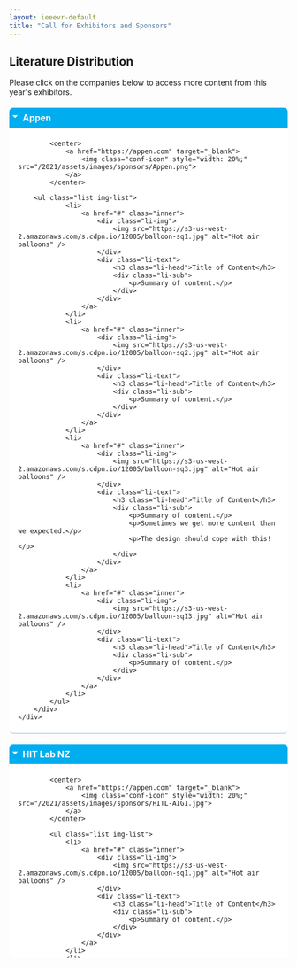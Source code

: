 ```yaml
---
layout: ieeevr-default
title: "Call for Exhibitors and Sponsors"
---
```


<style>
    <style>* {
        box-sizing: border-box;
    }

    .exhibitors-center {
        margin: auto;
        width: 90%;
    }

    .exhibitors-row {
        display: flex;
        background-color: #00aeef;
        border-radius: 10px;
        padding: 10px;
    }

    .exhibitors-column {
        flex: 50%;
        padding: 20px;
        position: relative;
    }

    .styled-table {
        border-collapse: collapse;
        margin: 25px 0;
        font-size: 0.8em;
        font-family: sans-serif;
        /*min-width: 400px;*/
        box-shadow: 0 0 20px rgba(0, 0, 0, 0.15);
        display: table;
    }

    .styled-table thead tr {
        background-color: #00aeef;
        color: #ffffff;
        text-align: left;
    }

    .styled-table th,
    .styled-table td {
        padding: 12px 15px;
    }

    .styled-table tbody tr {
        border-bottom: 1px solid #dddddd;
    }

    .styled-table tbody tr:nth-of-type(even) {
        background-color: #f3f3f3;
    }

    .styled-table tbody tr:last-of-type {
        border-bottom: 2px solid #00aeef;
    }

    .styled-table tbody tr.active-row {
        font-weight: bold;
        color: #00aeef;
    }

    /* Collapsible */
    input[type='checkbox'] {
        display: none;
    }

    .wrap-collabsible {
        margin: 1.2rem 0;
    }

    .lbl-toggle {
        display: block;
        font-weight: bold;
        /* font-family: monospace; */
        font-size: 1rem;
        text-align: left;
        padding: 0.5rem;
        color: #ffffff;
        background: #00aeef;
        cursor: pointer;
        border-radius: 7px;
        transition: all 0.25s ease-out;
    }

    .lbl-toggle:hover {
        color: #FFF;
    }

    .lbl-toggle::before {
        content: ' ';
        display: inline-block;
        border-top: 5px solid transparent;
        border-bottom: 5px solid transparent;
        border-left: 5px solid currentColor;
        vertical-align: middle;
        margin-right: .7rem;
        transform: translateY(-2px);
        transition: transform .2s ease-out;
    }

    .toggle:checked+.lbl-toggle::before {
        transform: rotate(90deg) translateX(-3px);
    }

    .collapsible-content {
        max-height: 0px;
        overflow: hidden;
        transition: max-height .25s ease-in-out;
    }

    .toggle:checked+.lbl-toggle+.collapsible-content {
        max-height: 1500px;
    }

    .toggle:checked+.lbl-toggle {
        border-bottom-right-radius: 0;
        border-bottom-left-radius: 0;
    }

    .collapsible-content .content-inner {
        background: white;
        /* rgba(0, 105, 255, .2);*/
        border-bottom: 1px solid rgba(0, 105, 255, .45);
        border-bottom-left-radius: 7px;
        border-bottom-right-radius: 7px;
        padding: .5rem 1rem;
    }

    .collapsible-content p {
        margin-bottom: 0;
    }

    /* THUMBNAILS*/
    .list {
        max-width: 1400px;
        margin: 20px auto;
    }

    .img-list a {
        text-decoration: none;
    }

    .li-sub p {
        margin: 0;
    }

    .list li {
        border-bottom: 1px solid #ccc;
        display: table;
        border-collapse: collapse;
        width: 100%;
    }

    .inner {
        display: table-row;
        overflow: hidden;
    }

    .li-img {
        display: table-cell;
        vertical-align: middle;
        width: 30%;
        padding-right: 1em;
    }

    .li-img img {
        display: block;
        width: 100%;
        height: auto;

    }

    .li-text {
        display: table-cell;
        vertical-align: middle;
        width: 70%;
    }

    .li-head {
        margin: 10px 0 0 0;
    }

    .li-sub {
        margin: 0;
    }

    @media all and (min-width: 45em) {
        .list li {
            float: left;
            width: 50%;
        }
    }

    @media all and (min-width: 75em) {
        .list li {
            width: 33.33333%;
        }
    }

    /* for flexbox */
    @supports(display: flex) {
        .list {
            display: flex;
            flex-wrap: wrap;
        }

        .li-img,
        .li-text,
        .list li {
            display: block;
            float: none;
        }

        .li-img {
            align-self: center;
            /* to match the middle alignment of the original */
        }

        .inner {
            display: flex;
        }
    }

    /* for grid */
    @supports(display: grid) {
        .list {
            display: grid;
            grid-template-columns: repeat(auto-fill, minmax(400px, 1fr));
        }

        .list li {
            width: auto;
            /* this overrides the media queries */
        }
    }

</style>

<h2>Literature Distribution</h2>
<p>Please click on the companies below to access more content from this year's exhibitors.</p>


<div class="wrap-collabsible"> <input id="collapsible1" class="toggle" type="checkbox" checked> <label for="collapsible1" class="lbl-toggle">Appen</label>
    <div class="collapsible-content">
        <div class="content-inner">

            <center>
                <a href="https://appen.com" target="_blank">
                    <img class="conf-icon" style="width: 20%;" src="/2021/assets/images/sponsors/Appen.png">
                </a>
            </center>
            
        <ul class="list img-list">
                <li>
                    <a href="#" class="inner">
                        <div class="li-img">
                            <img src="https://s3-us-west-2.amazonaws.com/s.cdpn.io/12005/balloon-sq1.jpg" alt="Hot air balloons" />
                        </div>
                        <div class="li-text">
                            <h3 class="li-head">Title of Content</h3>
                            <div class="li-sub">
                                <p>Summary of content.</p>
                            </div>
                        </div>
                    </a>
                </li>
                <li>
                    <a href="#" class="inner">
                        <div class="li-img">
                            <img src="https://s3-us-west-2.amazonaws.com/s.cdpn.io/12005/balloon-sq2.jpg" alt="Hot air balloons" />
                        </div>
                        <div class="li-text">
                            <h3 class="li-head">Title of Content</h3>
                            <div class="li-sub">
                                <p>Summary of content.</p>
                            </div>
                        </div>
                    </a>
                </li>
                <li>
                    <a href="#" class="inner">
                        <div class="li-img">
                            <img src="https://s3-us-west-2.amazonaws.com/s.cdpn.io/12005/balloon-sq3.jpg" alt="Hot air balloons" />
                        </div>
                        <div class="li-text">
                            <h3 class="li-head">Title of Content</h3>
                            <div class="li-sub">
                                <p>Summary of content.</p>
                                <p>Sometimes we get more content than we expected.</p>
                                <p>The design should cope with this!</p>
                            </div>
                        </div>
                    </a>
                </li>
                <li>
                    <a href="#" class="inner">
                        <div class="li-img">
                            <img src="https://s3-us-west-2.amazonaws.com/s.cdpn.io/12005/balloon-sq13.jpg" alt="Hot air balloons" />
                        </div>
                        <div class="li-text">
                            <h3 class="li-head">Title of Content</h3>
                            <div class="li-sub">
                                <p>Summary of content.</p>
                            </div>
                        </div>
                    </a>
                </li>
            </ul>
        </div>
    </div>
</div>
<div class="wrap-collabsible"> <input id="collapsible1" class="toggle" type="checkbox" checked> <label for="collapsible2" class="lbl-toggle">HIT Lab NZ</label>
    <div class="collapsible-content">
        <div class="content-inner">

            <center>
                <a href="https://appen.com" target="_blank">
                    <img class="conf-icon" style="width: 20%;" src="/2021/assets/images/sponsors/HITL-AIGI.jpg">
                </a>
            </center>

            <ul class="list img-list">
                <li>
                    <a href="#" class="inner">
                        <div class="li-img">
                            <img src="https://s3-us-west-2.amazonaws.com/s.cdpn.io/12005/balloon-sq1.jpg" alt="Hot air balloons" />
                        </div>
                        <div class="li-text">
                            <h3 class="li-head">Title of Content</h3>
                            <div class="li-sub">
                                <p>Summary of content.</p>
                            </div>
                        </div>
                    </a>
                </li>
                <li>
                    <a href="#" class="inner">
                        <div class="li-img">
                            <img src="https://s3-us-west-2.amazonaws.com/s.cdpn.io/12005/balloon-sq2.jpg" alt="Hot air balloons" />
                        </div>
                        <div class="li-text">
                            <h3 class="li-head">Title of Content</h3>
                            <div class="li-sub">
                                <p>Summary of content.</p>
                            </div>
                        </div>
                    </a>
                </li>
                <li>
                    <a href="#" class="inner">
                        <div class="li-img">
                            <img src="https://s3-us-west-2.amazonaws.com/s.cdpn.io/12005/balloon-sq3.jpg" alt="Hot air balloons" />
                        </div>
                        <div class="li-text">
                            <h3 class="li-head">Title of Content</h3>
                            <div class="li-sub">
                                <p>Summary of content.</p>
                                <p>Sometimes we get more content than we expected.</p>
                                <p>The design should cope with this!</p>
                            </div>
                        </div>
                    </a>
                </li>
                <li>
                    <a href="#" class="inner">
                        <div class="li-img">
                            <img src="https://s3-us-west-2.amazonaws.com/s.cdpn.io/12005/balloon-sq13.jpg" alt="Hot air balloons" />
                        </div>
                        <div class="li-text">
                            <h3 class="li-head">Title of Content</h3>
                            <div class="li-sub">
                                <p>Summary of content.</p>
                            </div>
                        </div>
                    </a>
                </li>
            </ul>
        </div>
    </div>
</div>
<div class="wrap-collabsible"> <input id="collapsible1" class="toggle" type="checkbox" checked> <label for="collapsible3" class="lbl-toggle">Microsoft</label>
    <div class="collapsible-content">
        <div class="content-inner">

            <center>
                <a href="https://appen.com" target="_blank">
                    <img class="conf-icon" style="width: 20%;" src="/2021/assets/images/sponsors/microsoft.png">
                </a>
            </center>
            
            <ul class="list img-list">
                <li>
                    <a href="#" class="inner">
                        <div class="li-img">
                            <img src="https://s3-us-west-2.amazonaws.com/s.cdpn.io/12005/balloon-sq1.jpg" alt="Hot air balloons" />
                        </div>
                        <div class="li-text">
                            <h3 class="li-head">Title of Content</h3>
                            <div class="li-sub">
                                <p>Summary of content.</p>
                            </div>
                        </div>
                    </a>
                </li>
                <li>
                    <a href="#" class="inner">
                        <div class="li-img">
                            <img src="https://s3-us-west-2.amazonaws.com/s.cdpn.io/12005/balloon-sq2.jpg" alt="Hot air balloons" />
                        </div>
                        <div class="li-text">
                            <h3 class="li-head">Title of Content</h3>
                            <div class="li-sub">
                                <p>Summary of content.</p>
                            </div>
                        </div>
                    </a>
                </li>
                <li>
                    <a href="#" class="inner">
                        <div class="li-img">
                            <img src="https://s3-us-west-2.amazonaws.com/s.cdpn.io/12005/balloon-sq3.jpg" alt="Hot air balloons" />
                        </div>
                        <div class="li-text">
                            <h3 class="li-head">Title of Content</h3>
                            <div class="li-sub">
                                <p>Summary of content.</p>
                                <p>Sometimes we get more content than we expected.</p>
                                <p>The design should cope with this!</p>
                            </div>
                        </div>
                    </a>
                </li>
                <li>
                    <a href="#" class="inner">
                        <div class="li-img">
                            <img src="https://s3-us-west-2.amazonaws.com/s.cdpn.io/12005/balloon-sq13.jpg" alt="Hot air balloons" />
                        </div>
                        <div class="li-text">
                            <h3 class="li-head">Title of Content</h3>
                            <div class="li-sub">
                                <p>Summary of content.</p>
                            </div>
                        </div>
                    </a>
                </li>
            </ul>
        </div>
    </div>
</div>
<div class="wrap-collabsible"> <input id="collapsible1" class="toggle" type="checkbox" checked> <label for="collapsible3" class="lbl-toggle">Qualcomm</label>
    <div class="collapsible-content">
        <div class="content-inner">

            <center>
                <a href="https://appen.com" target="_blank">
                    <img class="conf-icon" style="width: 20%;" src="/2021/assets/images/sponsors/qualcomm.jpeg">
                </a>
            </center>
            
            <ul class="list img-list">
                <li>
                    <a href="#" class="inner">
                        <div class="li-img">
                            <img src="https://s3-us-west-2.amazonaws.com/s.cdpn.io/12005/balloon-sq1.jpg" alt="Hot air balloons" />
                        </div>
                        <div class="li-text">
                            <h3 class="li-head">Title of Content</h3>
                            <div class="li-sub">
                                <p>Summary of content.</p>
                            </div>
                        </div>
                    </a>
                </li>
                <li>
                    <a href="#" class="inner">
                        <div class="li-img">
                            <img src="https://s3-us-west-2.amazonaws.com/s.cdpn.io/12005/balloon-sq2.jpg" alt="Hot air balloons" />
                        </div>
                        <div class="li-text">
                            <h3 class="li-head">Title of Content</h3>
                            <div class="li-sub">
                                <p>Summary of content.</p>
                            </div>
                        </div>
                    </a>
                </li>
                <li>
                    <a href="#" class="inner">
                        <div class="li-img">
                            <img src="https://s3-us-west-2.amazonaws.com/s.cdpn.io/12005/balloon-sq3.jpg" alt="Hot air balloons" />
                        </div>
                        <div class="li-text">
                            <h3 class="li-head">Title of Content</h3>
                            <div class="li-sub">
                                <p>Summary of content.</p>
                                <p>Sometimes we get more content than we expected.</p>
                                <p>The design should cope with this!</p>
                            </div>
                        </div>
                    </a>
                </li>
                <li>
                    <a href="#" class="inner">
                        <div class="li-img">
                            <img src="https://s3-us-west-2.amazonaws.com/s.cdpn.io/12005/balloon-sq13.jpg" alt="Hot air balloons" />
                        </div>
                        <div class="li-text">
                            <h3 class="li-head">Title of Content</h3>
                            <div class="li-sub">
                                <p>Summary of content.</p>
                            </div>
                        </div>
                    </a>
                </li>
            </ul>
        </div>
    </div>
</div>

